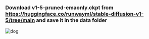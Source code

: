 ### Download v1-5-pruned-emaonly.ckpt from https://huggingface.co/runwayml/stable-diffusion-v1-5/tree/main and save it in the data folder

![dog](https://github.com/KajetanFrackowiak/StableDiffusion/assets/115082135/729da134-341b-4a2e-be2e-ae90c1d0e94d)
